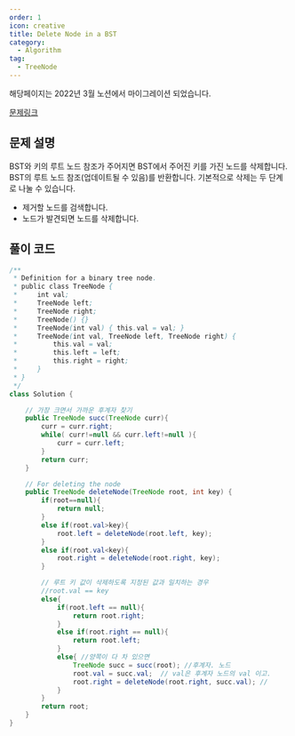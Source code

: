 ```yaml
---
order: 1
icon: creative
title: Delete Node in a BST
category:
  - Algorithm
tag:
  - TreeNode
---
```


해당페이지는 2022년 3월 노션에서 마이그레이션 되었습니다.

[문제링크](https://leetcode.com/problems/delete-node-in-a-bst/)

## 문제 설명

BST와 키의 루트 노드 참조가 주어지면 BST에서 주어진 키를 가진 노드를 삭제합니다. BST의 루트 노드 참조(업데이트될 수 있음)를 반환합니다. 기본적으로 삭제는 두 단계로 나눌 수 있습니다.

- 제거할 노드를 검색합니다.
- 노드가 발견되면 노드를 삭제합니다.

## 풀이 코드

```java
/**
 * Definition for a binary tree node.
 * public class TreeNode {
 *     int val;
 *     TreeNode left;
 *     TreeNode right;
 *     TreeNode() {}
 *     TreeNode(int val) { this.val = val; }
 *     TreeNode(int val, TreeNode left, TreeNode right) {
 *         this.val = val;
 *         this.left = left;
 *         this.right = right;
 *     }
 * }
 */
class Solution {

    // 가장 크면서 가까운 후계자 찾기
    public TreeNode succ(TreeNode curr){
        curr = curr.right;
        while( curr!=null && curr.left!=null ){
            curr = curr.left;
        }
        return curr;
    }

    // For deleting the node
    public TreeNode deleteNode(TreeNode root, int key) {
        if(root==null){
            return null;
        }
        else if(root.val>key){
            root.left = deleteNode(root.left, key);
        }
        else if(root.val<key){
            root.right = deleteNode(root.right, key);
        }

        // 루트 키 값이 삭제하도록 지정된 값과 일치하는 경우
        //root.val == key
        else{
            if(root.left == null){
                return root.right;
            }
            else if(root.right == null){
                return root.left;
            }
            else{ //양쪽이 다 차 있으면
                TreeNode succ = succ(root); //후계자. 노드
                root.val = succ.val;  // val은 후계자 노드의 val 이고.
                root.right = deleteNode(root.right, succ.val); //
            }
        }
        return root;
    }
}
```
